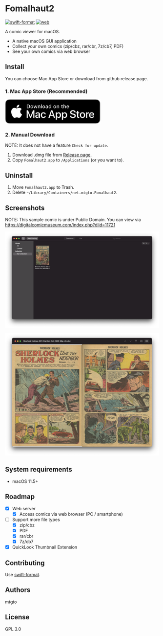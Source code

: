 # Fomalhaut2

[![swift-format](https://github.com/mtgto/Fomalhaut2/workflows/swift-format/badge.svg)](https://github.com/mtgto/Fomalhaut2/actions?query=workflow%3Aswift-format)
[![web](https://github.com/mtgto/Fomalhaut2/workflows/web/badge.svg)](https://github.com/mtgto/Fomalhaut2/actions?query=workflow%3Aweb)

A comic viewer for macOS.

- A native macOS GUI application
- Collect your own comics (zip/cbz, rar/cbr, 7z/cb7, PDF)
- See your own comics via web browser

## Install

You can choose Mac App Store or download from github release page.

### 1. Mac App Store (Recommended)

[![Download on the Mac App Store](https://github.com/mtgto/Fomalhaut2/blob/gh-pages/download-on-the-mac-app-store.svg)](https://apps.apple.com/us/app/fomalhaut2/id1546526588?mt=12)

### 2. Manual Download

NOTE: It does not have a feature `Check for update`.

1. Download .dmg file from [Release page](https://github.com/mtgto/Fomalhaut2/releases).
2. Copy `Fomalhaut2.app` to `/Applications` (or you want to).

## Uninstall

1. Move `Fomalhaut2.app` to Trash.
2. Delete `~/Library/Containers/net.mtgto.Fomalhaut2`.

## Screenshots

NOTE: This sample comic is under Public Domain. You can view via https://digitalcomicmuseum.com/index.php?dlid=11721

![Collection screenshot](https://github.com/mtgto/Fomalhaut2/blob/gh-pages/screenshot1.png)

![Viewer screenshot](https://github.com/mtgto/Fomalhaut2/blob/gh-pages/screenshot2.png)

## System requirements

- macOS 11.5+

## Roadmap

- [x] Web server
  - [x] Access comics via web browser (PC / smartphone)
- [ ] Support more file types
  - [x] zip/cbz
  - [x] PDF
  - [x] rar/cbr
  - [x] 7z/cb7
- [x] QuickLook Thumbnail Extension

## Contributing

Use [swift-format](https://github.com/apple/swift-format).

## Authors

mtgto

## License

GPL 3.0
